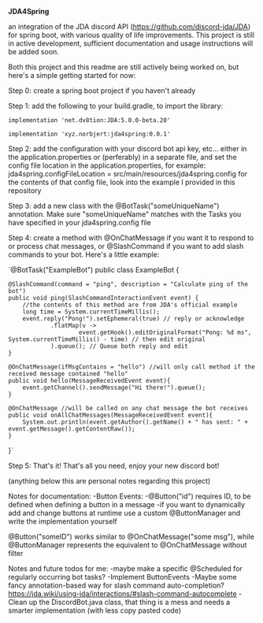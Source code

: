 **JDA4Spring**

an integration of the JDA discord API (https://github.com/discord-jda/JDA) for spring boot, with various quality of life improvements.
This project is still in active development, sufficient documentation and usage instructions will be added soon.


Both this project and this readme are still actively being worked on, but here's a simple getting started for now:


Step 0: create a spring boot project if you haven't already

Step 1: add the following to your build.gradle, to import the library:

`implementation 'net.dv8tion:JDA:5.0.0-beta.20'`

`implementation 'xyz.norbjert:jda4spring:0.0.1'`

Step 2: add the configuration with your discord bot api key, etc... either in the application.properties or (perferably)
in a separate file, and set the config file location in the application.properties, for example:
jda4spring.configFileLocation = src/main/resources/jda4spring.config
for the contents of that config file, look into the example I provided in this repository

Step 3: add a new class with the @BotTask("someUniqueName") annotation. Make sure "someUniqueName" matches
with the Tasks you have specified in your jda4spring.config file

Step 4: create a method with @OnChatMessage if you want it to respond to or process chat messages, or @SlashCommand
if you want to add slash commands to your bot. Here's a little example:


`@BotTask("ExampleBot")
public class ExampleBot {

    @SlashCommand(command = "ping", description = "Calculate ping of the bot")
    public void ping(SlashCommandInteractionEvent event) {
        //the contents of this method are from JDA's official example
        long time = System.currentTimeMillis();
        event.reply("Pong!").setEphemeral(true) // reply or acknowledge
                .flatMap(v ->
                        event.getHook().editOriginalFormat("Pong: %d ms", System.currentTimeMillis() - time) // then edit original
                ).queue(); // Queue both reply and edit
    }
    
    @OnChatMessage(ifMsgContains = "hello") //will only call method if the received message contained "hello"
    public void hello(MessageReceivedEvent event){
        event.getChannel().sendMessage("Hi there!").queue();
    }
    
    @OnChatMessage //will be called on any chat message the bot receives
    public void onAllChatMessages(MessageReceivedEvent event){
        System.out.println(event.getAuthor().getName() + " has sent: " + event.getMessage().getContentRaw());
    }
}`


Step 5: That's it! That's all you need, enjoy your new discord bot!
















(anything below this are personal notes regarding this project)




Notes for documentation:
-Button Events:
-@Button("id") requires ID, to be defined when defining a button in a message
-if you want to dynamically add and change buttons at runtime use a custom @ButtonManager and write the implementation yourself

@Button("someID") works similar to @OnChatMessage("some msg"), while @ButtonManager represents the equivalent to @OnChatMessage without filter


Notes and future todos for me:
-maybe make a specific @Scheduled for regularly occurring bot tasks?
-Implement ButtonEvents
-Maybe some fancy annotation-based way for slash command auto-completion? https://jda.wiki/using-jda/interactions/#slash-command-autocomplete
-Clean up the DiscordBot.java class, that thing is a mess and needs a smarter implementation (with less copy pasted code)
